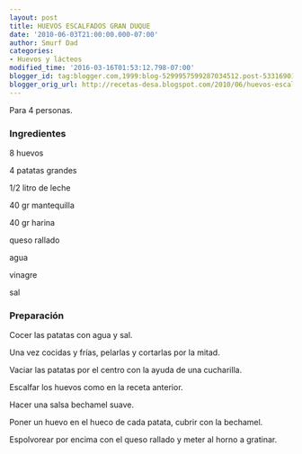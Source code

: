 ```yaml
---
layout: post
title: HUEVOS ESCALFADOS GRAN DUQUE
date: '2010-06-03T21:00:00.000-07:00'
author: Smurf Dad
categories:
- Huevos y lácteos
modified_time: '2016-03-16T01:53:12.798-07:00'
blogger_id: tag:blogger.com,1999:blog-5299957599287034512.post-5331690144482076957
blogger_orig_url: http://recetas-desa.blogspot.com/2010/06/huevos-escalfados-gran-duque.html
---
```


Para 4 personas.

<h3>Ingredientes</h3>


8 huevos

4 patatas grandes

1/2 litro de leche

40 gr mantequilla

40 gr harina

queso rallado

agua

vinagre

sal

<h3>Preparaci&oacute;n</h3>


Cocer las patatas con agua y sal.

Una vez cocidas y fr&iacute;as, pelarlas y cortarlas por la mitad.

Vaciar las patatas por el centro con la ayuda de una cucharilla.

Escalfar los huevos como en la receta anterior.

Hacer una salsa bechamel suave.

Poner un huevo en el hueco de cada patata, cubrir con la bechamel.

Espolvorear por encima con el queso rallado y meter al horno a gratinar.

